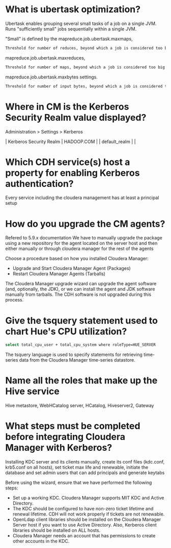 
# What is ubertask optimization?
Ubertask enables grouping several small tasks of a job on a single JVM. Runs "sufficiently small" jobs sequentially within a single JVM.

"Small" is defined by the
mapreduce.job.ubertask.maxmaps,
```sh
Threshold for number of reduces, beyond which a job is considered too big for the ubertask optimization.
```
mapreduce.job.ubertask.maxreduces,
```sh
Threshold for number of maps, beyond which a job is considered too big for the ubertask optimization.
```
mapreduce.job.ubertask.maxbytes settings.
```sh
Threshold for number of input bytes, beyond which a job is considered too big for the ubertask optimization. If no value is specified, dfs.block.size is used as a default
```
# Where in CM is the Kerberos Security Realm value displayed?

Administration > Settings > Kerberos

| Kerberos Security Realm | HADOOP.COM |
| default_realm | |


# Which CDH service(s) host a property for enabling Kerberos authentication?

Every service including the cloudera management has at least a principal setup

# How do you upgrade the CM agents?
Refered to 5.9.x documentation
We have to manually upgrade the package using a new repository for the agent located on the server host and then either manually or through cloudera manager for the rest of the agents

Choose a procedure based on how you installed Cloudera Manager:
- Upgrade and Start Cloudera Manager Agent (Packages)
- Restart Cloudera Manager Agents (Tarballs)

The Cloudera Manager upgrade wizard can upgrade the agent software (and, optionally, the JDK), or we can install the agent and JDK software manually from tarballs. The CDH software is not upgraded during this process.

# Give the tsquery statement used to chart Hue's CPU utilization?

```sh
select total_cpu_user + total_cpu_system where roleType=HUE_SERVER
```
The tsquery language is used to specify statements for retrieving time-series data from the Cloudera Manager time-series datastore.

# Name all the roles that make up the Hive service

Hive metastore, WebHCatalog server, HCatalog, Hiveserver2, Gateway

# What steps must be completed before integrating Cloudera Manager with Kerberos?

Installing KDC server and its clients manually, create its conf files (kdc.conf, krb5.conf on all hosts), set ticket max life and renewable, initiate the database and set admin users that can add principals and generate keytabs

Before using the wizard, ensure that we have performed the following steps:
* Set up a working KDC. Cloudera Manager supports MIT KDC and Active Directory.
* The KDC should be configured to have non-zero ticket lifetime and renewal lifetime. CDH will not work properly if tickets are not renewable.
* OpenLdap client libraries should be installed on the Cloudera Manager Server host if you want to use Active Directory. Also, Kerberos client libraries should be installed on ALL hosts.
* Cloudera Manager needs an account that has permissions to create other accounts in the KDC.


